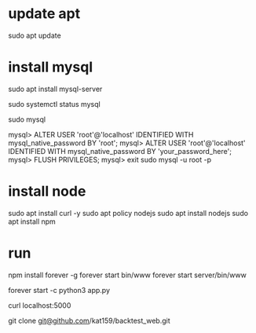 
# update apt
sudo apt update

# install mysql
sudo apt install mysql-server

sudo systemctl status mysql

sudo mysql

mysql> ALTER USER 'root'@'localhost' IDENTIFIED WITH mysql_native_password BY 'root';
mysql> ALTER USER 'root'@'localhost' IDENTIFIED WITH mysql_native_password BY 'your_password_here';
mysql> FLUSH PRIVILEGES;
mysql> exit
sudo mysql -u root -p

# install node
sudo apt install curl -y
sudo apt policy nodejs
sudo apt install nodejs
sudo apt install npm


# run
npm install forever -g
forever start bin/www
forever start server/bin/www


forever start -c python3 app.py


curl localhost:5000

git clone git@github.com/kat159/backtest_web.git